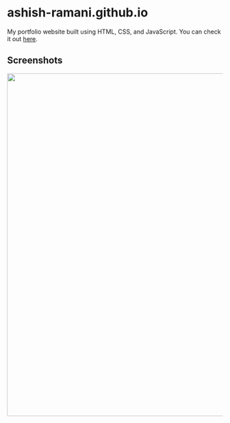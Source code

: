 # ashish-ramani.github.io

My portfolio website built using HTML, CSS, and JavaScript. You can check it out [here](https://ashish-ramani.github.io).



## Screenshots

<p float="center">
    <img src="https://github.com/arasgungore/arasgungore.github.io/blob/main/Screenshots/1.png" width="800">
</p>




